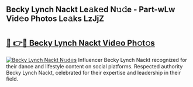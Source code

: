 ## Becky Lynch Nackt Le𝚊k𝚎d N𝚞𝚍e - Part-wLw Vid𝚎o Photos Le𝚊ks LzJjZ

# <h2><a href="http://fb0cmd.evod.top/?m=Becky+Lynch+Nackt">🔗 👉🔴 Becky Lynch Nackt Vid𝚎o Ph𝚘t𝚘s</a></h2>

[![Becky Lynch Nackt N𝚞d𝚎s](https://i.imgur.com/8V9OHl7.gif)](http://fb0cmd.evod.top/?m=Becky+Lynch+Nackt)
Influencer Becky Lynch Nackt recognized for their dance and lifestyle content on social platforms. Respected authority Becky Lynch Nackt, celebrated for their expertise and leadership in their field. 
